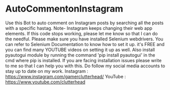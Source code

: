 # AutoCommentonInstagram
Use this Bot to auto comment on Instagram posts by searching all the posts with a specific hastag.
Note- Instagram keeps changing their web app elements. If this code stops working, please let me know so that I can do the needful.
Please make sure you have installed Selenium webdrivers. You can refer to Selenium Documentation to know how to set it up. it's FREE and you can find many YOUTUBE videos on setting it up as well.
Also install pyautogui module by running the command 'pip install pyautogui' in the cmd where pip is installed.
If you are facing installation issues please write to me so that I can help you with this.
Do follow my social media accounts to stay up to date on my work.
Instagram : https://www.instagram.com/gamerclutterhead/
YouTube : https://www.youtube.com/clutterhead
